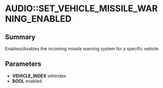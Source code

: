 # AUDIO::SET_VEHICLE_MISSILE_WARNING_ENABLED

## Summary
Enables/disables the incoming missile warning system for a specific vehicle

## Parameters
* **VEHICLE_INDEX** vehIndex
* **BOOL** enabled